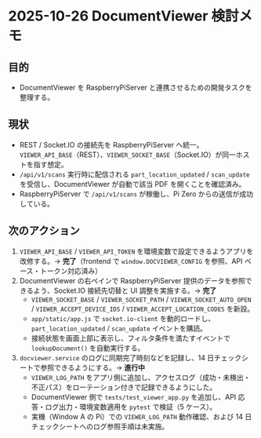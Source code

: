 # 2025-10-26 DocumentViewer 検討メモ

## 目的
- DocumentViewer を RaspberryPiServer と連携させるための開発タスクを整理する。

## 現状
- REST / Socket.IO の接続先を RaspberryPiServer へ統一。`VIEWER_API_BASE`（REST）、`VIEWER_SOCKET_BASE`（Socket.IO）が同一ホストを指す想定。
- `/api/v1/scans` 実行時に配信される `part_location_updated` / `scan_update` を受信し、DocumentViewer が自動で該当 PDF を開くことを確認済み。
- RaspberryPiServer で `/api/v1/scans` が稼働し、Pi Zero からの送信が成功している。

## 次のアクション
1. `VIEWER_API_BASE` / `VIEWER_API_TOKEN` を環境変数で設定できるようアプリを改修する。→ **完了**（frontend で `window.DOCVIEWER_CONFIG` を参照、API ベース・トークン対応済み）
2. DocumentViewer の右ペインで RaspberryPiServer 提供のデータを参照できるよう、Socket.IO 接続先切替と UI 調整を実施する。→ **完了**  
   - `VIEWER_SOCKET_BASE` / `VIEWER_SOCKET_PATH` / `VIEWER_SOCKET_AUTO_OPEN` / `VIEWER_ACCEPT_DEVICE_IDS` / `VIEWER_ACCEPT_LOCATION_CODES` を新設。  
   - `app/static/app.js` で `socket.io-client` を動的ロードし、`part_location_updated` / `scan_update` イベントを購読。  
   - 接続状態を画面上部に表示し、フィルタ条件を満たすイベントで `lookupDocument()` を自動実行する。
3. `docviewer.service` のログに同期完了時刻などを記録し、14 日チェックシートで参照できるようにする。→ **進行中**
   - `VIEWER_LOG_PATH` をアプリ側に追加し、アクセスログ（成功・未検出・不正パス）をローテーション付きで記録できるようにした。  
   - DocumentViewer 側で `tests/test_viewer_app.py` を追加し、API 応答・ログ出力・環境変数適用を `pytest` で検証（5 ケース）。  
   - 実機（Window A の Pi）での `VIEWER_LOG_PATH` 動作確認、および 14 日チェックシートへのログ参照手順は未実施。
